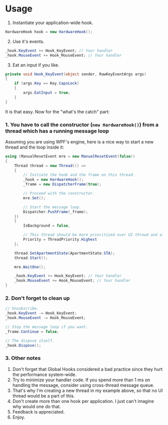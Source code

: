 # Usage

1. Instantiate your application-wide hook.

```csharp
HardwareHook hook = new HardwareHook();
```
    
2. Use it's events.

```csharp
_hook.KeyEvent += Hook_KeyEvent; // Your handler
_hook.MouseEvent += Hook_MouseEvent; // Your handler
```
    
3. Eat an input if you like.

```csharp
private void Hook_KeyEvent(object sender, RawKeyEventArgs args)
{
    if (args.Key == Key.CapsLock)
    {
        args.EatInput = true;
    }
}
```
    
It is that easy.
Now for the "what's the catch" part:

### 1. You have to call the constructor (`new HardwareHook()`) from a thread which has a running message loop

Assuming you are using WPF's engine, here is a nice way to start a new thread and the loop inside it:

```csharp
using (ManualResetEvent mre = new ManualResetEvent(false))
{
    Thread thread = new Thread(() =>
    {
        // Initiate the hook and the frame on this thread.
        _hook = new HardwareHook();
        _frame = new DispatcherFrame(true);

        // Proceed with the constructor.
        mre.Set();

        // Start the message loop.
        Dispatcher.PushFrame(_frame);
    })
    {
        IsBackground = false,

        // This thread should be more prioritized over UI thread and all others.
        Priority = ThreadPriority.Highest
    };

    thread.SetApartmentState(ApartmentState.STA);
    thread.Start();

    mre.WaitOne();

    _hook.KeyEvent += Hook_KeyEvent; // Your handler
    _hook.MouseEvent += Hook_MouseEvent; // Your handler
}
```
    
### 2. Don't forget to clean up

```csharp
// Unsubscribe.
_hook.KeyEvent -= Hook_KeyEvent;
_hook.MouseEvent -= Hook_MouseEvent;

// Stop the message loop if you want.
_frame.Continue = false;

// The dispose itself.
_hook.Dispose();
```
    
### 3. Other notes

1. Don't forget that Global Hooks considered a bad practice since they hurt the performance system-wide.
2. Try to minimize your handler code. If you spend more than 1 ms on handling the message, consider using cross-thread message queue.
3. That's why I'm creating a new thread in my example above, so that no UI thread would be a part of this.
4. Don't create more than one hook per application. I just can't imagine why would one do that.
5. Feedback is appreciated.
6. Enjoy.
